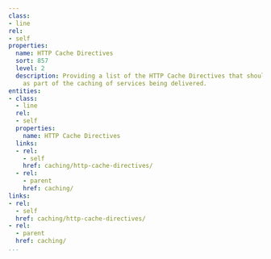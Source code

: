 ```yaml
---
class:
- line
rel:
- self
properties:
  name: HTTP Cache Directives
  sort: 857
  level: 2
  description: Providing a list of the HTTP Cache Directives that should be adopted
    as part of the caching of services being delivered.
entities:
- class:
  - line
  rel:
  - self
  properties:
    name: HTTP Cache Directives
  links:
  - rel:
    - self
    href: caching/http-cache-directives/
  - rel:
    - parent
    href: caching/
links:
- rel:
  - self
  href: caching/http-cache-directives/
- rel:
  - parent
  href: caching/
...
```

